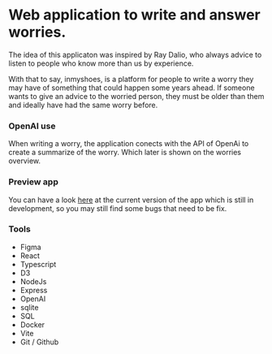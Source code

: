 # Web application to write and answer worries.

The idea of this applicaton was inspired by Ray Dalio, who always advice to listen to people who know more than us by experience.

With that to say, inmyshoes, is a platform for people to write a worry they may have of something that could happen some years ahead. If someone wants to give an advice to the worried person, they must be older than them and ideally have had the same worry before.

### OpenAI use
When writing a worry, the application conects with the API of OpenAi to create a summarize of the worry. Which later is shown on the worries overview.

### Preview app
You can have a look [here](https://inmyshoes.space/) at the current version of the app which is still in development, so you may still find some bugs that need to be fix.

### Tools
- Figma
- React
- Typescript
- D3
- NodeJs
- Express
- OpenAI
- sqlite
- SQL
- Docker
- Vite
- Git / Github
